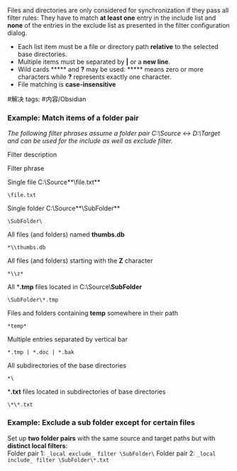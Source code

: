 Files and directories are only considered for synchronization if they pass all filter rules: They have to match **at least one** entry in the include list and **none** of the entries in the exclude list as presented in the filter configuration dialog.   
 

-   Each list item must be a file or directory path **relative** to the selected base directories.
-   Multiple items must be separated by **|** or a **new line**.
-   Wild cards ***** and **?** may be used: ***** means zero or more characters while **?** represents exactly one character.
-   File matching is **case-insensitive**

  

#解决 
tags: #内容/Obsidian 


### Example: Match items of a folder pair

_The following filter phrases assume a folder pair C:\\Source <-> D:\\Target and can be used for the include as well as exclude filter._   
 

Filter description

Filter phrase

Single file C:\\Source**\\file.txt**

`\file.txt`

Single folder C:\\Source**\\SubFolder**

`\SubFolder\`

All files (and folders) named **thumbs.db**

`*\\thumbs.db`

All files (and folders) starting with the **Z** character

`*\\z*`

All ***.tmp** files located in C:\\Source\\**SubFolder**

`\SubFolder\*.tmp`

Files and folders containing **temp** somewhere in their path

`*temp*`

Multiple entries separated by vertical bar

`*.tmp | *.doc | *.bak`

All subdirectories of the base directories

`*\`

***.txt** files located in subdirectories of base directories

`\*\*.txt`

  

### Example: Exclude a sub folder except for certain files

Set up **two folder pairs** with the same source and target paths but with **distinct local filters**:  
Folder pair 1: `_local exclude_ filter \SubFolder\`
Folder pair 2: `_local include_ filter \SubFolder\*.txt`